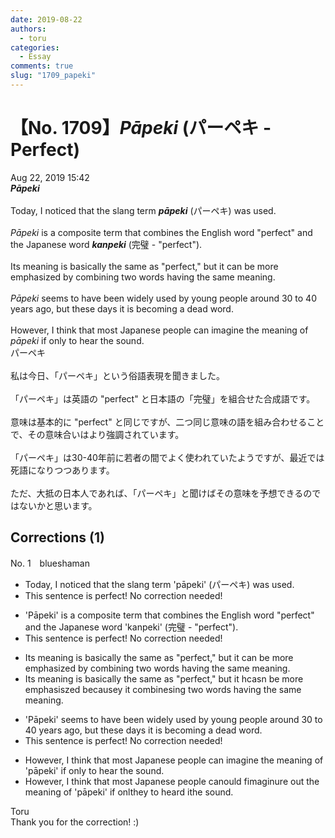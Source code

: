 ```yaml
---
date: 2019-08-22
authors:
  - toru
categories:
  - Essay
comments: true
slug: "1709_papeki"
---
```


# 【No. 1709】<strong><em>Pāpeki</strong></em> (パーペキ - Perfect)
<div class="date">Aug 22, 2019 15:42</div>
<div id="post"><div id="body_show_ori">
<strong><em>Pāpeki</strong></em><br/><br/>Today, I noticed that the slang term <strong><em>pāpeki</em></strong> (パーペキ) was used.<br/><br/><em>Pāpeki</em> is a composite term that combines the English word "perfect" and the Japanese word <strong><em>kanpeki</em></strong> (完璧 - "perfect").<br/><br/>Its meaning is basically the same as "perfect," but it can be more emphasized by combining two words having the same meaning.<br/><br/><em>Pāpeki</em> seems to have been widely used by young people around 30 to 40 years ago, but these days it is becoming a dead word.<br/><br/>However, I think that most Japanese people can imagine the meaning of <em>pāpeki</em> if only to hear the sound.
</div></div>

<!-- more -->

<div id="post_ja"><div id="body_show_mo">
パーペキ<br/><br/>私は今日、「パーペキ」という俗語表現を聞きました。<br/><br/>「パーペキ」は英語の "perfect" と日本語の「完璧」を組合せた合成語です。<br/><br/>意味は基本的に "perfect" と同じですが、二つ同じ意味の語を組み合わせることで、その意味合いはより強調されています。<br/><br/>「パーペキ」は30-40年前に若者の間でよく使われていたようですが、最近では死語になりつつあります。<br/><br/>ただ、大抵の日本人であれば、「パーペキ」と聞けばその意味を予想できるのではないかと思います。
</div></div>

## Corrections (1)
<div id="block"><div class="first_name"> No. 1　<span class="just_name">blueshaman</span></div><div id="block2">
<ul class="correction_field">
<li class="incorrect">Today, I noticed that the slang term 'pāpeki' (パーペキ) was used.</li>
<li class="corrected perfect">This sentence is perfect! No correction needed!</li>
</ul>
<ul class="correction_field">
<li class="incorrect">'Pāpeki' is a composite term that combines the English word "perfect" and the Japanese word 'kanpeki' (完璧 - "perfect").</li>
<li class="corrected perfect">This sentence is perfect! No correction needed!</li>
</ul>
<ul class="correction_field">
<li class="incorrect">Its meaning is basically the same as "perfect," but it can be more emphasized by combining two words having the same meaning.</li>
<li class="corrected correct">
Its meaning is basically the same as "perfect," but it <span class="f_red">h</span><span class="f_gray"><span class="sline">c</span></span>a<span class="f_red">s</span><span class="f_gray"><span class="sline">n</span></span> <span class="f_gray"><span class="sline">be </span></span>more emphasi<span class="f_red">s</span><span class="f_gray"><span class="sline">zed</span></span> b<span class="f_red">ecause</span><span class="f_gray"><span class="sline">y</span></span> <span class="f_red">it </span>combin<span class="f_red">es</span><span class="f_gray"><span class="sline">ing</span></span> two words having the same meaning.
</li>
</ul>
<ul class="correction_field">
<li class="incorrect">'Pāpeki' seems to have been widely used by young people around 30 to 40 years ago, but these days it is becoming a dead word.</li>
<li class="corrected perfect">This sentence is perfect! No correction needed!</li>
</ul>
<ul class="correction_field">
<li class="incorrect">However, I think that most Japanese people can imagine the meaning of 'pāpeki' if only to hear the sound.</li>
<li class="corrected correct">
However, I think that most Japanese people c<span class="f_gray"><span class="sline">an</span></span><span class="f_red">ould</span> <span class="f_red">f</span>i<span class="f_gray"><span class="sline">ma</span></span>g<span class="f_gray"><span class="sline">in</span></span><span class="f_red">ur</span>e <span class="f_red">ou</span>t<span class="f_red"> t</span>he meaning of 'pāpeki' if <span class="f_gray"><span class="sline">onl</span></span><span class="f_red">the</span>y <span class="f_gray"><span class="sline">to </span></span>hear<span class="f_red">d</span> <span class="f_red">i</span>t<span class="f_gray"><span class="sline">he sound</span></span>.
</li>
</ul>
</div><div class="name"><span class="just_name">Toru</span><br>
Thank you for the correction! :)
</div>
</div>
